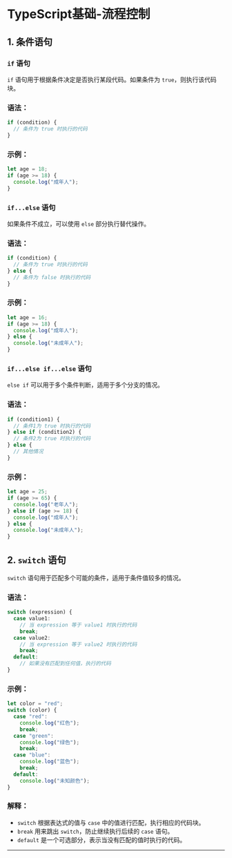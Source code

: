 # TypeScript基础-流程控制


## 1. 条件语句

### **`if` 语句**

`if` 语句用于根据条件决定是否执行某段代码。如果条件为 `true`，则执行该代码块。

### 语法：
```ts
if (condition) {
  // 条件为 true 时执行的代码
}
```

### 示例：
```ts
let age = 18;
if (age >= 18) {
  console.log("成年人");
}
```

### **`if...else` 语句**

如果条件不成立，可以使用 `else` 部分执行替代操作。

### 语法：
```ts
if (condition) {
  // 条件为 true 时执行的代码
} else {
  // 条件为 false 时执行的代码
}
```

### 示例：
```ts
let age = 16;
if (age >= 18) {
  console.log("成年人");
} else {
  console.log("未成年人");
}
```

### **`if...else if...else` 语句**

`else if` 可以用于多个条件判断，适用于多个分支的情况。

### 语法：
```ts
if (condition1) {
  // 条件1为 true 时执行的代码
} else if (condition2) {
  // 条件2为 true 时执行的代码
} else {
  // 其他情况
}
```

### 示例：
```ts
let age = 25;
if (age >= 65) {
  console.log("老年人");
} else if (age >= 18) {
  console.log("成年人");
} else {
  console.log("未成年人");
}
```


## 2. `switch` 语句

`switch` 语句用于匹配多个可能的条件，适用于条件值较多的情况。

### 语法：
```ts
switch (expression) {
  case value1:
    // 当 expression 等于 value1 时执行的代码
    break;
  case value2:
    // 当 expression 等于 value2 时执行的代码
    break;
  default:
    // 如果没有匹配到任何值，执行的代码
}
```

### 示例：
```ts
let color = "red";
switch (color) {
  case "red":
    console.log("红色");
    break;
  case "green":
    console.log("绿色");
    break;
  case "blue":
    console.log("蓝色");
    break;
  default:
    console.log("未知颜色");
}
```

### 解释：
- `switch` 根据表达式的值与 `case` 中的值进行匹配，执行相应的代码块。
- `break` 用来跳出 `switch`，防止继续执行后续的 `case` 语句。
- `default` 是一个可选部分，表示当没有匹配的值时执行的代码。

---
